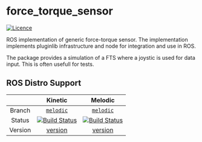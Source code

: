 # force_torque_sensor

[![Licence](https://img.shields.io/badge/License-Apache%202.0-blue.svg)](https://opensource.org/licenses/Apache-2.0)

ROS implementation of generic force-torque sensor. The implementation implements pluginlib infrastructure and node for integration and use in ROS.

The package provides a simulation of a FTS where a joystic is used for data input. This is often usefull for tests.

## ROS Distro Support

|         | Kinetic | Melodic |
|:-------:|:-------:|:-------:|
| Branch  | [`melodic`](https://github.com/KITrobotics/force_torque_sensor/tree/melodic) | [`melodic`](https://github.com/KITrobotics/force_torque_sensor/tree/melodic) |
| Status  | [![Build Status](https://github.com/KITrobotics/force_torque_sensor/workflows/Test%20force_torque_sensor/badge.svg?branch=melodic)](https://github.com/KITrobotics/force_torque_sensor/actions?query=branch%3Amelodic) | [![Build Status](https://github.com/KITrobotics/force_torque_sensor/workflows/Test%20force_torque_sensor/badge.svg?branch=melodic)](https://github.com/KITrobotics/force_torque_sensor/actions?query=branch%3Amelodic) |
| Version | [version](http://repositories.ros.org/status_page/ros_kinetic_default.html?q=force_torque_sensor) | [version](http://repositories.ros.org/status_page/ros_melodic_default.html?q=force_torque_sensor) |

